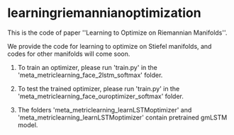 # learningriemannianoptimization

This is the code of paper ''Learning to Optimize on Riemannian Manifolds''.

We provide the code for learning to optimize on Stiefel manifolds, and codes for other manifolds will come soon.

1. To train an optimizer, please run 'train.py' in the 'meta_metriclearning_face_2lstm_softmax' folder.

3. To test the trained optimizer, please run 'train.py' in the 'meta_metriclearning_face_ouroptimizer_softmax' folder.

5. The folders 'meta_metriclearning_learnLSTMoptimizer' and 'meta_metriclearning_learnLSTMoptimizer' contain pretrained gmLSTM model.
